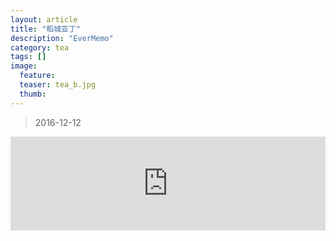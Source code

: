 ```yaml
---
layout: article
title: "稻城亚丁"
description: "EverMemo"
category: tea
tags: []
image:
  feature:
  teaser: tea_b.jpg
  thumb:
---
```

> 2016-12-12






  <iframe src="http://word.98ki.com/blog/daochengyading.htm" id="myiframe" scrolling="no" onload="IframeLoadEND()" frameborder="0" name="iframepage" width="100%"> </iframe>
  

  <script type="text/javascript" language="javascript">

  // 定义一个函数，定时调用并刷新iframe高度
  function reinitIframe(){
  var iframe = document.getElementById("iframepage");
  try{
      var bHeight = iframe.contentWindow.document.body.scrollHeight;
      var dHeight = iframe.contentWindow.document.documentElement.scrollHeight;
      var height = Math.max(bHeight, dHeight);
      iframe.height = height;
  }catch (ex){}
  }

  var timer1 = window.setInterval("reinitIframe()", 500); //定时调用开始

  //完毕后干掉定时器
  function IframeLoadEND(){
  var iframe = document.getElementById("iframepage");
  try{
      window.clearInterval(timer1);
      var bHeight = iframe.contentWindow.document.body.scrollHeight;
      var dHeight = iframe.contentWindow.document.documentElement.scrollHeight;
      var height = Math.max(bHeight, dHeight);
      iframe.height = height;
  }catch (ex){}
      // 停止定时
      window.clearInterval(timer1);

  }

  </script>
